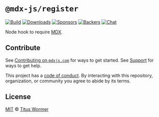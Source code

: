 # `@mdx-js/register`

[![Build][build-badge]][build]
[![Downloads][downloads-badge]][downloads]
[![Sponsors][sponsors-badge]][opencollective]
[![Backers][backers-badge]][opencollective]
[![Chat][chat-badge]][chat]

Node hook to require [MDX][].

## Contribute

See [Contributing on `mdxjs.com`][contributing] for ways to get started.
See [Support][] for ways to get help.

This project has a [code of conduct][coc].
By interacting with this repository, organization, or community you agree to
abide by its terms.

## License

[MIT][] © [Titus Wormer][author]

[build-badge]: https://github.com/mdx-js/mdx/workflows/CI/badge.svg

[build]: https://github.com/mdx-js/mdx/actions

[downloads-badge]: https://img.shields.io/npm/dm/@mdx-js/register.svg

[downloads]: https://www.npmjs.com/package/@mdx-js/register

[sponsors-badge]: https://opencollective.com/unified/sponsors/badge.svg

[backers-badge]: https://opencollective.com/unified/backers/badge.svg

[opencollective]: https://opencollective.com/unified

[chat-badge]: https://img.shields.io/badge/chat-discussions-success.svg

[chat]: https://github.com/mdx-js/mdx/discussions

[contributing]: https://mdxjs.com/contributing

[support]: https://mdxjs.com/support

[coc]: https://github.com/mdx-js/.github/blob/master/code-of-conduct.md

[mit]: license

[author]: https://wooorm.com

[mdx]: https://github.com/mdx-js/mdx
